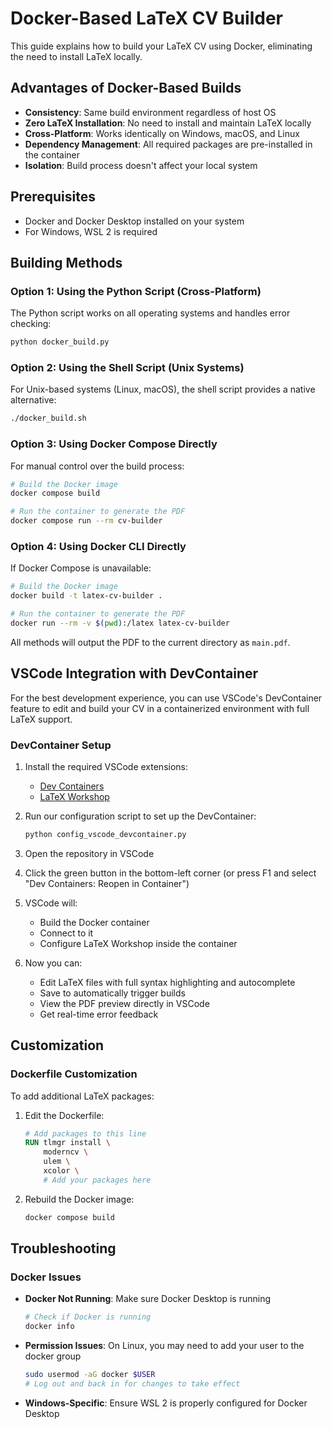 # Docker-Based LaTeX CV Builder

This guide explains how to build your LaTeX CV using Docker, eliminating the need to install LaTeX locally.

## Advantages of Docker-Based Builds

- **Consistency**: Same build environment regardless of host OS
- **Zero LaTeX Installation**: No need to install and maintain LaTeX locally
- **Cross-Platform**: Works identically on Windows, macOS, and Linux
- **Dependency Management**: All required packages are pre-installed in the container
- **Isolation**: Build process doesn't affect your local system

## Prerequisites

- Docker and Docker Desktop installed on your system
- For Windows, WSL 2 is required

## Building Methods

### Option 1: Using the Python Script (Cross-Platform)

The Python script works on all operating systems and handles error checking:

```bash
python docker_build.py
```

### Option 2: Using the Shell Script (Unix Systems)

For Unix-based systems (Linux, macOS), the shell script provides a native alternative:

```bash
./docker_build.sh
```

### Option 3: Using Docker Compose Directly

For manual control over the build process:

```bash
# Build the Docker image
docker compose build

# Run the container to generate the PDF
docker compose run --rm cv-builder
```

### Option 4: Using Docker CLI Directly

If Docker Compose is unavailable:

```bash
# Build the Docker image
docker build -t latex-cv-builder .

# Run the container to generate the PDF
docker run --rm -v $(pwd):/latex latex-cv-builder
```

All methods will output the PDF to the current directory as `main.pdf`.

## VSCode Integration with DevContainer

For the best development experience, you can use VSCode's DevContainer feature to edit and build your CV in a containerized environment with full LaTeX support.

### DevContainer Setup

1. Install the required VSCode extensions:
   - [Dev Containers](https://marketplace.visualstudio.com/items?itemName=ms-vscode-remote.remote-containers)
   - [LaTeX Workshop](https://marketplace.visualstudio.com/items?itemName=James-Yu.latex-workshop)

2. Run our configuration script to set up the DevContainer:
   ```bash
   python config_vscode_devcontainer.py
   ```

3. Open the repository in VSCode

4. Click the green button in the bottom-left corner (or press F1 and select "Dev Containers: Reopen in Container")

5. VSCode will:
   - Build the Docker container
   - Connect to it
   - Configure LaTeX Workshop inside the container

6. Now you can:
   - Edit LaTeX files with full syntax highlighting and autocomplete
   - Save to automatically trigger builds
   - View the PDF preview directly in VSCode
   - Get real-time error feedback

## Customization

### Dockerfile Customization

To add additional LaTeX packages:

1. Edit the Dockerfile:
   ```dockerfile
   # Add packages to this line
   RUN tlmgr install \
       moderncv \
       ulem \
       xcolor \
       # Add your packages here
   ```

2. Rebuild the Docker image:
   ```bash
   docker compose build
   ```


## Troubleshooting

### Docker Issues

- **Docker Not Running**: Make sure Docker Desktop is running
  ```bash
  # Check if Docker is running
  docker info
  ```

- **Permission Issues**: On Linux, you may need to add your user to the docker group
  ```bash
  sudo usermod -aG docker $USER
  # Log out and back in for changes to take effect
  ```

- **Windows-Specific**: Ensure WSL 2 is properly configured for Docker Desktop
